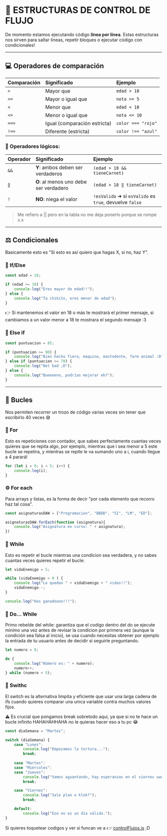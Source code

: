 # 🔁 ESTRUCTURAS DE CONTROL DE FLUJO

De momento estamos ejecutando código **línea por línea**. Estas estructuras nos sirven para saltar lineas, repetir bloques o ejecutar código con condicionales!

---

## 💻 Operadores de comparación

| Comparación | Significado | Ejemplo |
| :--- | :--- | :--- |
| `>` | Mayor que | `edad > 18` |
| `>=` | Mayor o igual que | `nota >= 5` |
| `<` | Menor que | `edad < 18` |
| `<=` | Menor o igual que | `nota <= 10` |
| `===` | Igual (comparación estricta) | `color === "rojo"` |
| `!==` | Diferente (estricta) | `color !== "azul"` |

### 🔗 Operadores lógicos:

| Operador | Significado | Ejemplo |
| :--- | :--- | :--- |
| `&&` | **Y**: ambos deben ser verdaderos | `(edad > 18 && tieneCarnet)` |
| `‖` | **O**: al menos uno debe ser verdadero | `(edad > 18 ‖ tieneCarnet)` |
| `!` | **NO**: niega el valor | `!esValido` ➜ si `esValido` es `true`, devuelve `false` |

> Me refiero a || pero en la tabla no me deja ponerlo porque se rompe x.x

---

## ⚖️ Condicionales

Basicamente esto es "Si esto es así quiero que hagas X, si no, haz Y".

### 🧠 If/Else

```js
const edad = 18;

if (edad >= 18) {
    console.log("Eres mayor de edad!!");
} else {
    console.log("Ta chikito, eres menor de edad");
}
```

👉 Si mantenemos el valor en 18 o más te mostrará el primer mensaje, si cambiamos a un valor menor a 18 te mostrara el segundo mensaje :3

### 🧩 Else if

```js
const puntuacion = 85;

if (puntuacion >= 90) {
    console.log("Bien hecho fiera, maquina, mastodonte, farm animal :D");
} else if (puntuacion >= 70) {
    console.log("Not bad ;D");
} else {
    console.log("Bueeeeno, podrías mejorar eh?");
}
```

---

## 🔁 Bucles

Nos permiten recorrer un trozo de código varias veces sin tener que escribirlo 40 veces 😅

### 🧮 For

Esto es repeticiones con contador, que sabes perfectamente cuantas veces quieres que se repita algo, por ejemplo, mientras que i sea menor a 5 este bucle se repetira, y mientras se repite le va sumando uno a i, cuando llegue a 4 parará!

```js
for (let i = 0; i < 5; i++) {
    console.log(i);
}
```

### ⚙️ For each

Para arrays y listas, es la forma de decir "por cada elemento que recorro haz tal cosa".

```js
const asignaturasDAW = ["Programacion", "BBDD", "SI", "LM", "ED"];

asignaturasDAW.forEach(function (asignatura){
    console.log("Asignatura en curso: " + asignatura);
})
```

### 🔄 While

Esto es repetir el bucle mientras una condicion sea verdadera, y no sabes cuantas veces quieres repetir el bucle:

```js
let vidaEnemigo = 5;

while (vidaEnemigo > 0 ) {
    console.log("Le quedan " + vidaEnemigo + " vidas!!");
    vidaEnemigo--;
}

console.log("Has ganadoooo!!!");
```

### 🔂 Do... While

Primo rebelde del while: garantiza que el codigo dentro del do se ejecute minimo una vez antes de revisar la condicion por primera vez (aunque la condición sea falsa al inicio), se usa cuando necesitas obtener por ejemplo la entrada de tu usuario antes de decidir si seguirle preguntando.

```js
let numero = 0;

do {
    console.log("Número es: " + numero);
    numero++;
} while (numero < 5);
```

### 🧭 Swithc

El switch es la alternativa limpita y eficiente que usar una larga cadena de ifs cuando quieres comparar una unica variable contra muchos valores fijos. 

⚠️ Es crucial que pongamos break sobretodo aqui, ya que si no te hace un bucle infinito HAHAHAHHAHA no le quieras hacer eso a tu pc 😂

```js
const diaSemana = "Martes";

switch (diaSemana) {
    case "Lunes":
        console.log("Empezamos la tortura...");
        break;
        
    case "Martes":
    case "Miércoles":
    case "Jueves":
        console.log("Vamos aguantando, hay esperanzas en el viernes uwu");
        break; 

    case "Viernes":
        console.log("Sale plan o klok?");
        break;

    default:
        console.log("Ese no es un día válido.");
}
```

Si quieres toquetear codigos y ver si funcan ve a 👉 [controlFlujos.js](./controlFlujos.js) ;D